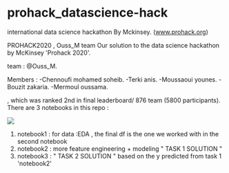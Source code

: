 # prohack_datascience-hack
international data science hackathon By Mckinsey. (www.prohack.org)

PROHACK2020 , Ouss_M team
Our solution to the data science hackathon by McKinsey 'Prohack 2020'.

team : @Ouss_M.

Members : 
-Chennoufi mohamed soheib.
-Terki anis.
-Moussaoui younes.
-Bouzit zakaria.
-Mermoul oussama.

, which was ranked 2nd in final leaderboard/ 876 team (5800 participants). There are 3 notebooks in this repo :

![](https://raw.githubusercontent.com/zackq88/prohack_datascience-hack/master/Capture2.PNG)

1. notebook1 : for data :EDA , the final df is the one we worked with in the second notebook
2. notebook2 : more feature engineering + modeling " TASK 1 SOLUTION "
3. notebook3 : " TASK 2 SOLUTION " based on the y predicted from task 1 'notebook2'
